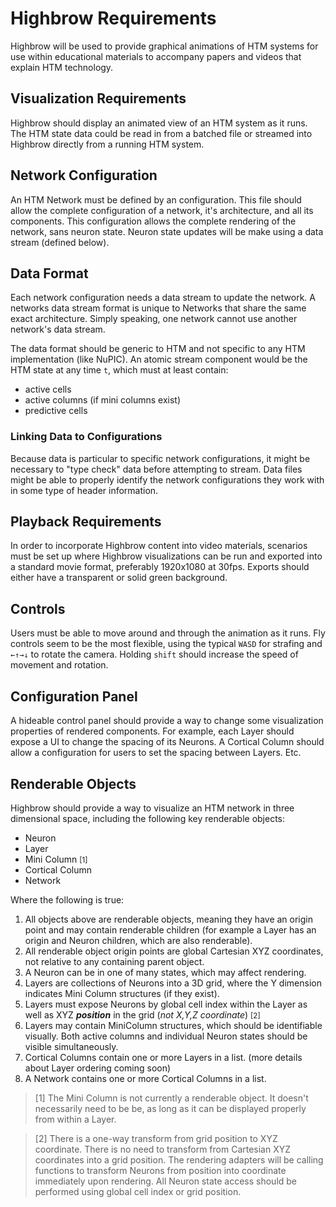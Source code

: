 Highbrow Requirements
=====================

Highbrow will be used to provide graphical animations of HTM systems for use within educational materials to accompany papers and videos that explain HTM technology.

## Visualization Requirements

Highbrow should display an animated view of an HTM system as it runs. The HTM state data could be read in from a batched file or streamed into Highbrow directly from a running HTM system.

## Network Configuration

An HTM Network must be defined by an configuration. This file should allow the complete configuration of a network, it's architecture, and all its components. This configuration allows the complete rendering of the network, sans neuron state. Neuron state updates will be make using a data stream (defined below).

## Data Format

Each network configuration needs a data stream to update the network. A networks data stream format is unique to Networks that share the same exact architecture. Simply speaking, one network cannot use another network's data stream.

The data format should be generic to HTM and not specific to any HTM implementation (like NuPIC). An atomic stream component would be the HTM state at any time `t`, which must at least contain:

- active cells
- active columns (if mini columns exist)
- predictive cells

### Linking Data to Configurations

Because data is particular to specific network configurations, it might be necessary to "type check" data before attempting to stream. Data files might be able to properly identify the network configurations they work with in some type of header information.

## Playback Requirements

In order to incorporate Highbrow content into video materials, scenarios must be set up where Highbrow visualizations can be run and exported into a standard movie format, preferably 1920x1080 at 30fps. Exports should either have a transparent or solid green background.

## Controls

Users must be able to move around and through the animation as it runs. Fly controls seem to be the most flexible, using the typical `WASD` for strafing and `←↑→↓` to rotate the camera. Holding `shift` should increase the speed of movement and rotation.

## Configuration Panel

A hideable control panel should provide a way to change some visualization properties of rendered components. For example, each Layer should expose a UI to change the spacing of its Neurons. A Cortical Column should allow a configuration for users to set the spacing between Layers. Etc.

## Renderable Objects

Highbrow should provide a way to visualize an HTM network in three dimensional space, including the following key renderable objects:

- Neuron
- Layer
- Mini Column <small>[1]</small>
- Cortical Column
- Network

Where the following is true:

1. All objects above are renderable objects, meaning they have an origin point and may contain renderable children (for example a Layer has an origin and Neuron children, which are also renderable).
1. All renderable object origin points are global Cartesian XYZ coordinates, not relative to any containing parent object.
1. A Neuron can be in one of many states, which may affect rendering.
1. Layers are collections of Neurons into a 3D grid, where the Y dimension indicates Mini Column structures (if they exist).
1. Layers must expose Neurons by global cell index within the Layer as well as XYZ **_position_** in the grid (_not X,Y,Z coordinate_) <small>[2]</small>
1. Layers may contain MiniColumn structures, which should be identifiable visually. Both active columns and individual Neuron states should be visible simultaneously.
1. Cortical Columns contain one or more Layers in a list. (more details about Layer ordering coming soon)
1. A Network contains one or more Cortical Columns in a list.

> [1] The Mini Column is not currently a renderable object. It doesn't necessarily need to be be, as long as it can be displayed properly from within a Layer.

> [2] There is a one-way transform from grid position to XYZ coordinate. There is no need to transform from Cartesian XYZ coordinates into a grid position. The rendering adapters will be calling functions to transform Neurons from position into coordinate immediately upon rendering. All Neuron state access should be performed using global cell index or grid position.
